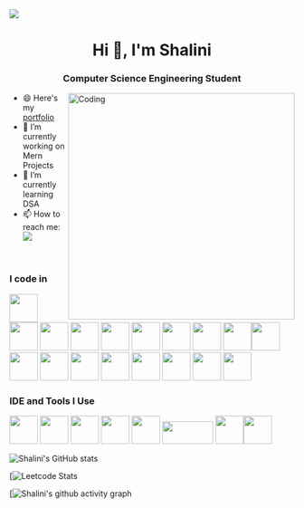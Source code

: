 <img align="center"  src="https://img.freepik.com/free-vector/v873-bb-1_53876-166692.jpg?t=st=1712041102~exp=1712044702~hmac=cb72e45ca12b839cc9647467164b604b2f182747f94a6464a946ad024a64c895&w=1060">
<h1 align="center">Hi 👋, I'm Shalini</h1>
<h3 align="center">Computer Science Engineering Student</h3>
<img align="right" alt="Coding" width="400" src=https://cdn.dribbble.com/users/1063314/screenshots/3020974/tdsocial_dribbble.gif>


<!--
**Shalini-Ganeshan/Shalini-Ganeshan** is a ✨ _special_ ✨ repository because its `README.md` (this file) appears on your GitHub profile.

Here are some ideas to get you started:
-->
- 😄 Here's my [portfolio]() 
- 🔭 I’m currently working on Mern Projects
- 🌱 I’m currently learning DSA
- 📫 How to reach me: <br />
 [<img src="https://img.shields.io/badge/LinkedIn-0077B5?style=for-the-badge&logo=linkedin&logoColor=white" />](https://www.linkedin.com/in/shalini-ganeshan-38585b248/)
 <br />

### I code in
<img height="50" width="50" src="https://img.icons8.com/color/48/000000/python.png" /> <img height="50" width="50" src="https://img.icons8.com/color/48/000000/c-programming.png" /> <img height="50" width="50" src="https://img.icons8.com/color/48/000000/c-plus-plus-logo.png" /> <img height="50" width="50" src="https://img.icons8.com/color/48/000000/java-coffee-cup-logo.png" /> <img height="50" width="50" src="https://img.icons8.com/color/48/000000/html-5.png" /> <img height="50" width="50" src="https://img.icons8.com/color/48/000000/css3.png" /> <img height="50" width="50" src="https://img.icons8.com/color/48/000000/sass.png"/> <img height="50" width="50" src="https://img.icons8.com/color/48/000000/bootstrap.png" />
<img height="50" width="50" src="https://img.icons8.com/color/48/000000/javascript.png"/><img height="50" width="50" src="https://img.icons8.com/color/48/000000/tensorflow.png"/> <img height="50" width="50" src="https://img.icons8.com/color/48/000000/react-native.png"/> <img height="50" width="50" src="https://img.icons8.com/color/48/000000/google-firebase-console.png"/> <img height="50" width="50" src="https://img.icons8.com/color/48/000000/mysql-logo.png"/> <img height="50" width="50" src="https://img.icons8.com/color/48/000000/mongodb.png"/> <img height="50" width="50" src="https://img.icons8.com/color/48/000000/nodejs.png"/> <img height="50" width="50" src="https://img.icons8.com/color/48/000000/spring-logo.png"/> <img height="50" width="50" src="https://img.icons8.com/color/48/null/graphql.png"/> <img height="50" width="50" src="https://www.pngall.com/wp-content/uploads/5/Linux-Logo-PNG-Download-Image.png"/>

### IDE and Tools I Use
<img height="50" width="50" src="https://img.icons8.com/color/48/000000/visual-studio-code-2019.png"/>  <img height="50" width="50" src="https://img.icons8.com/color/50/000000/git.png"/>  <img height="50" src="https://img.icons8.com/?size=100&id=61466&format=png&color=000000"/> <img height="50" src="https://img.icons8.com/color/480/null/notion--v1.png" /> <img height="50" width="50" src="https://img.icons8.com/color/48/000000/figma--v1.png"/> <img height="40" width="90" src="https://creazilla-store.fra1.digitaloceanspaces.com/icons/3253696/docker-icon-icon-md.png"/> <img height="50" width="50" src="https://www.container-solutions.com/hs-fs/hubfs/kuber-1.png?width=500&height=500&name=kuber-1.png"/><img height="50" width="50" src="https://products.containerize.com/fr/live-chat/botpress/menu_image.png"/>

![Shalini's GitHub stats]()

[![Leetcode Stats]()

[![Shalini's github activity graph]()



